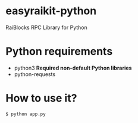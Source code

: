 # easyraikit-python
RaiBlocks RPC Library for Python

# Python requirements
- python3
**Required non-default Python libraries**   
- python-requests

# How to use it?
```
$ python app.py
```